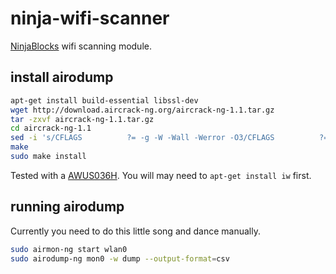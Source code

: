 ninja-wifi-scanner
==================

[NinjaBlocks](http://ninjablocks.com) wifi scanning module.


install airodump
----------------

```bash
apt-get install build-essential libssl-dev
wget http://download.aircrack-ng.org/aircrack-ng-1.1.tar.gz
tar -zxvf aircrack-ng-1.1.tar.gz
cd aircrack-ng-1.1
sed -i 's/CFLAGS          ?= -g -W -Wall -Werror -O3/CFLAGS          ?= -g -W -Wall -O3/' common.mak
make
sudo make install
```

Tested with a [AWUS036H](http://www.amazon.com/s/field-keywords=awus036h).  You will may need to `apt-get install iw` first.


running airodump
----------------

Currently you need to do this little song and dance manually.

```bash
sudo airmon-ng start wlan0
sudo airodump-ng mon0 -w dump --output-format=csv
```
